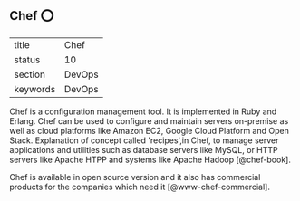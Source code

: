 ## Chef :o:


|          |          |
| -------- | -------- |
| title    | Chef     | 
| status   | 10       |
| section  | DevOps   |
| keywords | DevOps   |



Chef is a configuration management tool. It is implemented in Ruby and
Erlang. Chef can be used to configure and maintain servers on-premise
as well as cloud platforms like Amazon EC2, Google Cloud Platform and
Open Stack. Explanation of concept called 'recipes',in Chef, to
manage server applications and utilities such as database servers like
MySQL, or HTTP servers like Apache HTPP and systems like Apache
Hadoop [@chef-book].

Chef is available in open source version and it also has commercial
products for the companies which need it [@www-chef-commercial].



